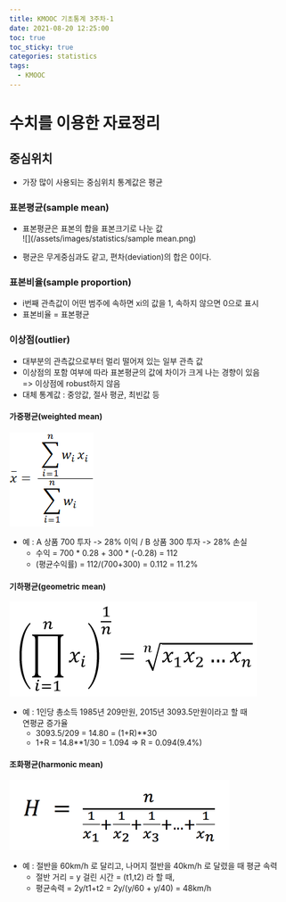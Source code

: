 ```yaml
---
title: KMOOC 기초통계 3주차-1
date: 2021-08-20 12:25:00
toc: true
toc_sticky: true
categories: statistics
tags:
  - KMOOC
---
```


# 수치를 이용한 자료정리

## 중심위치
- 가장 많이 사용되는 중심위치 통계값은 평균

### 표본평균(sample mean)
- 표본평균은 표본의 합을 표본크기로 나눈 값  
![](/assets/images/statistics/sample mean.png)

- 평균은 무게중심과도 같고, 편차(deviation)의 합은 0이다.

### 표본비율(sample proportion)

- i번째 관측값이 어떤 범주에 속하면 xi의 값을 1, 속하지 않으면 0으로 표시  
- 표본비율 = 표본평균

### 이상점(outlier)
- 대부분의 관측값으로부터 멀리 떨어져 있는 일부 관측 값
- 이상점의 포함 여부에 따라 표본평균의 값에 차이가 크게 나는 경향이 있음   
  => 이상점에 robust하지 않음
- 대체 통계값 : 중앙값, 절사 평균, 최빈값 등

#### 가중평균(weighted mean)
![](/assets/images/statistics/weightedmean.png) 
- 예 : A 상품 700 투자 -> 28% 이익 / B 상품 300 투자 -> 28% 손실  
  - 수익 = 700 * 0.28 + 300 * (-0.28) = 112
  - (평균수익률) = 112/(700+300) = 0.112 = 11.2%

#### 기하평균(geometric mean)  
![](/assets/images/statistics/geometricmean.png) 
- 예 : 1인당 총소득 1985년 209만원, 2015년 3093.5만원이라고 할 때  
연평균 증가율
  - 3093.5/209 = 14.80 = (1+R)**30
  - 1+R = 14.8**1/30 = 1.094 => R = 0.094(9.4%)

#### 조화평균(harmonic mean)  
![](/assets/images/statistics/harmonicmean.png)  
- 예 : 절반을 60km/h 로 달리고, 나머지 절반을 40km/h 로 달렸을 때 평균 속력  
  - 절반 거리 = y 걸린 시간 = (t1,t2) 라 할 때,  
  - 평균속력 = 2y/t1+t2 = 2y/(y/60 + y/40) = 48km/h